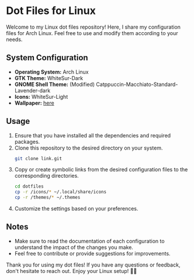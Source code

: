 # Dot Files for Linux

Welcome to my Linux dot files repository! Here, I share my configuration files for Arch Linux. Feel free to use and modify them according to your needs.

## System Configuration

- **Operating System:** Arch Linux
- **GTK Theme:** WhiteSur-Dark
- **GNOME Shell Theme:** (Modified) Catppuccin-Macchiato-Standard-Lavender-dark
- **Icons:** WhiteSur-Light
- **Wallpaper:** [here](link_to_wallpaper)

## Usage

1. Ensure that you have installed all the dependencies and required packages.
2. Clone this repository to the desired directory on your system.
   ```bash
   git clone link.git
   ```
3. Copy or create symbolic links from the desired configuration files to the corresponding directories.
   ```bash
   cd dotfiles
   cp -r /icons/* ~/.local/share/icons
   cp -r /themes/* ~/.themes
   ```
4. Customize the settings based on your preferences.

## Notes

- Make sure to read the documentation of each configuration to understand the impact of the changes you make.
- Feel free to contribute or provide suggestions for improvements.

Thank you for using my dot files! If you have any questions or feedback, don't hesitate to reach out. Enjoy your Linux setup! 🐧✨